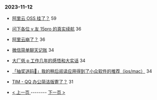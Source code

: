 ### 2023-11-12 
- [阿里云 OSS 挂了？](https://www.v2ex.com/t/991209) 59
- [问下各位 v 友 15pro 的真实续航](https://www.v2ex.com/t/991053) 36
- [阿里云崩了？](https://www.v2ex.com/t/991212) 36
- [微信简单聊天记账](https://www.v2ex.com/t/991076) 34
- [大厂低 p 工作几年的感悟和大实话](https://www.v2ex.com/t/991077) 34
- [「抽奖送码🎁」我的稍后阅读应用得到了小众软件的推荐（ios/mac）](https://www.v2ex.com/t/991178) 34
- [TIM - QQ 办公简洁版寄了？](https://www.v2ex.com/t/991091) 31 

- [ < 上一页 ](https://github.com/able8/v2ex-hot-record/blob/master/2023-11-11.md) -------- [ 下一页 > ](https://github.com/able8/v2ex-hot-record/blob/master/2023-11-13.md)